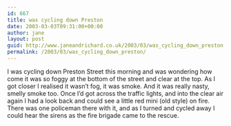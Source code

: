 ```yaml
---
id: 667
title: was cycling down Preston
date: 2003-03-03T09:31:00+00:00
author: jane
layout: post
guid: http://www.janeandrichard.co.uk/2003/03/was_cycling_down_preston
permalink: /2003/03/was_cycling_down_preston/
---
```

I was cycling down Preston Street this morning and was wondering how come it was so foggy at the bottom of the street and clear at the top. As I got closer I realised it wasn&#8217;t fog, it was smoke. And it was really nasty, smelly smoke too. Once I&#8217;d got across the traffic lights, and into the clear air again I had a look back and could see a little red mini (old style) on fire. There was one policeman there with it, and as I turned and cycled away I could hear the sirens as the fire brigade came to the rescue.
